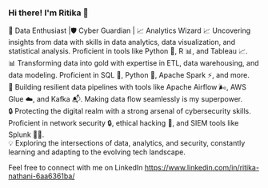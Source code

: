 ### Hi there! I'm Ritika 👋
 🚀 Data Enthusiast |🛡️ Cyber Guardian | 📈 Analytics Wizard
 📈 Uncovering insights from data with skills in data analytics, data visualization, and statistical analysis. Proficient in tools like Python 🐍, R 📊, and Tableau 📈.  
 📊 Transforming data into gold with expertise in ETL, data warehousing, and data modeling. Proficient in SQL 📜, Python 🐍, Apache Spark ⚡, and more.  
 🔌 Building resilient data pipelines with tools like Apache Airflow 🌬️, AWS Glue ☁️, and Kafka 📬. Making data flow seamlessly is my superpower.  
 🔒 Protecting the digital realm with a strong arsenal of cybersecurity skills. Proficient in network security 🔒, ethical hacking 👾, and SIEM tools like Splunk 🕵️‍♂️.  
 💡 Exploring the intersections of data, analytics, and security, constantly learning and adapting to the evolving tech landscape. 
 
Feel free to connect with me on LinkedIn https://www.linkedin.com/in/ritika-nathani-6aa6361ba/

<!--
**ritikanathani/ritikanathani** is a ✨ _special_ ✨ repository because its `README.md` (this file) appears on your GitHub profile.

Here are some ideas to get you started:

- 🔭 I’m currently working on ...
- 🌱 I’m currently learning ...
- 👯 I’m looking to collaborate on ...
- 🤔 I’m looking for help with ...
- 💬 Ask me about ...
- 📫 How to reach me: https://www.linkedin.com/in/ritika-nathani-6aa6361ba/
- 😄 Pronouns: ...
- ⚡ Fun fact: ...
-->
